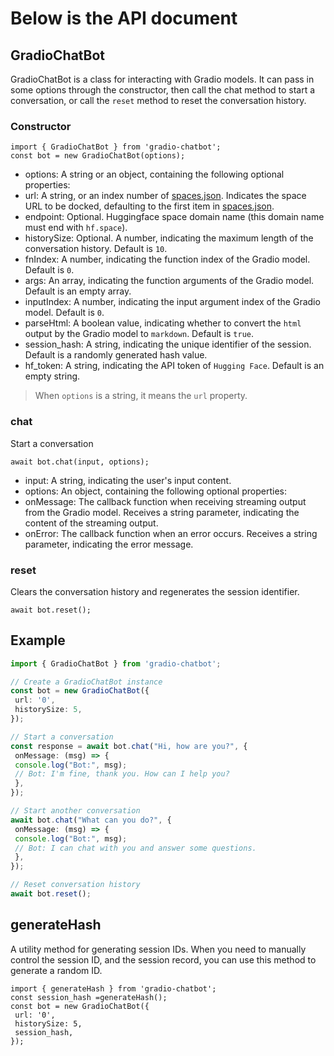 # Below is the API document

## GradioChatBot
GradioChatBot is a class for interacting with Gradio models. It can pass in some options through the constructor, then call the chat method to start a conversation, or call the `reset` method to reset the conversation history.

### Constructor
```
import { GradioChatBot } from 'gradio-chatbot';
const bot = new GradioChatBot(options);
```
* options: A string or an object, containing the following optional properties:
 * url: A string, or an index number of [spaces.json](./src/spaces.json). Indicates the space URL to be docked, defaulting to the first item in [spaces.json](./src/spaces.json).
 * endpoint: Optional. Huggingface space domain name (this domain name must end with `hf.space`).
 * historySize: Optional. A number, indicating the maximum length of the conversation history. Default is `10`.
 * fnIndex: A number, indicating the function index of the Gradio model. Default is `0`.
 * args: An array, indicating the function arguments of the Gradio model. Default is an empty array.
 * inputIndex: A number, indicating the input argument index of the Gradio model. Default is `0`.
 * parseHtml: A boolean value, indicating whether to convert the `html` output by the Gradio model to `markdown`. Default is `true`.
 * session_hash: A string, indicating the unique identifier of the session. Default is a randomly generated hash value.
 * hf_token: A string, indicating the API token of `Hugging Face`. Default is an empty string.

> When `options` is a string, it means the `url` property.

### chat
Start a conversation
```
await bot.chat(input, options);
```
* input: A string, indicating the user's input content.
* options: An object, containing the following optional properties:
 * onMessage: The callback function when receiving streaming output from the Gradio model. Receives a string parameter, indicating the content of the streaming output.
 * onError: The callback function when an error occurs. Receives a string parameter, indicating the error message.

### reset
Clears the conversation history and regenerates the session identifier.
```
await bot.reset();
```


## Example
```ts
import { GradioChatBot } from 'gradio-chatbot';

// Create a GradioChatBot instance
const bot = new GradioChatBot({
 url: '0',
 historySize: 5,
});

// Start a conversation
const response = await bot.chat("Hi, how are you?", {
 onMessage: (msg) => {
 console.log("Bot:", msg);
 // Bot: I'm fine, thank you. How can I help you?
 },
});

// Start another conversation
await bot.chat("What can you do?", {
 onMessage: (msg) => {
 console.log("Bot:", msg);
 // Bot: I can chat with you and answer some questions.
 },
});

// Reset conversation history
await bot.reset();
```

## generateHash
A utility method for generating session IDs. When you need to manually control the session ID, and the session record, you can use this method to generate a random ID.
```
import { generateHash } from 'gradio-chatbot';
const session_hash =generateHash();
const bot = new GradioChatBot({
 url: '0',
 historySize: 5,
 session_hash,
});
```